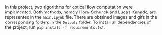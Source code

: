 In this project, two algorithms for optical flow computation were implemented. Both methods, namely Horn-Schunck and Lucas-Kanade, are represented in the `main.ipynb` file.
There are obtained images and gifs in the corresponding folders in the `Outputs` folder. 
To install all dependencies of the project, run `pip install -f requirements.txt`.  